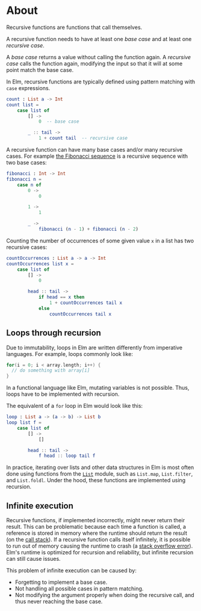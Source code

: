# About

Recursive functions are functions that call themselves.

A recursive function needs to have at least one _base case_ and at least one _recursive case_.

A _base case_ returns a value without calling the function again.
A _recursive case_ calls the function again, modifying the input so that it will at some point match the base case.

In Elm, recursive functions are typically defined using pattern matching with `case` expressions.

```elm
count : List a -> Int
count list =
    case list of
        [] ->
            0  -- base case

        _ :: tail ->
            1 + count tail  -- recursive case
```

A recursive function can have many base cases and/or many recursive cases.
For example [the Fibonacci sequence][fibonacci] is a recursive sequence with two base cases:

```elm
fibonacci : Int -> Int
fibonacci n =
    case n of
        0 ->
            0

        1 ->
            1

        _ ->
            fibonacci (n - 1) + fibonacci (n - 2)
```

Counting the number of occurrences of some given value `x` in a list has two recursive cases:

```elm
countOccurrences : List a -> a -> Int
countOccurrences list x =
    case list of
        [] ->
            0

        head :: tail ->
            if head == x then
                1 + countOccurrences tail x
            else
                countOccurrences tail x
```

## Loops through recursion

Due to immutability, loops in Elm are written differently from imperative languages.
For example, loops commonly look like:

```c
for(i = 0; i < array.length; i++) {
  // do something with array[i]
}
```

In a functional language like Elm, mutating variables is not possible.
Thus, loops have to be implemented with recursion.

The equivalent of a `for` loop in Elm would look like this:

```elm
loop : List a -> (a -> b) -> List b
loop list f =
    case list of
        [] ->
            []

        head :: tail ->
            f head :: loop tail f
```

In practice, iterating over lists and other data structures in Elm is most often done using functions from the [`List`][module-list] module, such as `List.map`, `List.filter`, and `List.foldl`.
Under the hood, these functions are implemented using recursion.

## Infinite execution

Recursive functions, if implemented incorrectly, might never return their result.
This can be problematic because each time a function is called, a reference is stored in memory where the runtime should return the result (on the [call stack][wiki-call-stack]).
If a recursive function calls itself infinitely, it is possible to run out of memory causing the runtime to crash (a [stack overflow error][wiki-stack-overflow]).
Elm's runtime is optimized for recursion and reliability, but infinite recursion can still cause issues.

This problem of infinite execution can be caused by:

- Forgetting to implement a base case.
- Not handling all possible cases in pattern matching.
- Not modifying the argument properly when doing the recursive call, and thus never reaching the base case.

[fibonacci]: https://en.wikipedia.org/wiki/Fibonacci_number
[module-list]: https://package.elm-lang.org/packages/elm/core/latest/List
[wiki-call-stack]: https://en.wikipedia.org/wiki/Call_stack
[wiki-stack-overflow]: https://en.wikipedia.org/wiki/Stack_overflow
